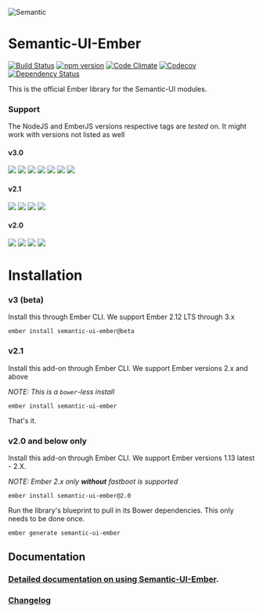![Semantic](http://www.semantic-ui.com/images/logo.png)

# Semantic-UI-Ember

[![Build Status](https://travis-ci.org/Semantic-Org/Semantic-UI-Ember.svg)](https://travis-ci.org/Semantic-Org/Semantic-UI-Ember)
[![npm version](https://badge.fury.io/js/semantic-ui-ember.svg)](http://badge.fury.io/js/semantic-ui-ember)
[![Code Climate](https://codeclimate.com/github/Semantic-Org/Semantic-UI-Ember/badges/gpa.svg)](https://codeclimate.com/github/Semantic-Org/Semantic-UI-Ember)
[![Codecov](https://img.shields.io/codecov/c/github/Semantic-Org/Semantic-UI-Ember.svg)](https://codecov.io/gh/Semantic-Org/Semantic-UI-Ember)
[![Dependency Status](https://david-dm.org/Semantic-Org/Semantic-UI-Ember.svg)](https://david-dm.org/Semantic-Org/Semantic-UI-Ember)

This is the official Ember library for the Semantic-UI modules.

### Support
The NodeJS and EmberJS versions respective tags are _tested_ on. It might work with versions not listed as well 

#### v3.0 

![](https://img.shields.io/badge/nodejs-6-brightgreen.svg)
![](https://img.shields.io/badge/nodejs-8-brightgreen.svg)
![](https://img.shields.io/badge/ember-2.16-orange.svg)
![](https://img.shields.io/badge/ember-2.18-orange.svg)
![](https://img.shields.io/badge/ember-3.0-orange.svg)
![](https://img.shields.io/badge/ember-3.1--beta-orange.svg)
![](https://img.shields.io/badge/ember--fastboot-1.0-4969B2.svg)

#### v2.1
![](https://img.shields.io/badge/nodejs-6-brightgreen.svg)
![](https://img.shields.io/badge/ember-2.16-orange.svg)
![](https://img.shields.io/badge/ember-2.18-orange.svg)
![](https://img.shields.io/badge/ember--fastboot-1.0-4969B2.svg)

#### v2.0
![](https://img.shields.io/badge/nodejs-6-brightgreen.svg)
![](https://img.shields.io/badge/ember-1.13-orange.svg)
![](https://img.shields.io/badge/ember-2.4-orange.svg)
![](https://img.shields.io/badge/ember-2.8-orange.svg)


# Installation

### v3 (beta)

Install this through Ember CLI. We support Ember 2.12 LTS through 3.x 

```
ember install semantic-ui-ember@beta
```


### v2.1

Install this add-on through Ember CLI. We support Ember versions 2.x and above 

_NOTE: This is a `bower`-less install_

```
ember install semantic-ui-ember
```

That's it.


### v2.0 and below only

Install this add-on through Ember CLI. We support Ember versions 1.13 latest - 2.X.  

_NOTE: Ember 2.x only **without** fastboot is supported_


```
ember install semantic-ui-ember@2.0
```

Run the library's blueprint to pull in its Bower dependencies. This only needs to be done once.

```
ember generate semantic-ui-ember
```

## Documentation

### [Detailed documentation on using Semantic-UI-Ember](http://Semantic-Org.github.io/Semantic-UI-Ember).

### [Changelog](CHANGELOG.md)
